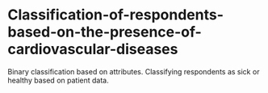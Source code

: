 # Classification-of-respondents-based-on-the-presence-of-cardiovascular-diseases
Binary classification based on attributes. Classifying respondents as sick or healthy based on patient data.
